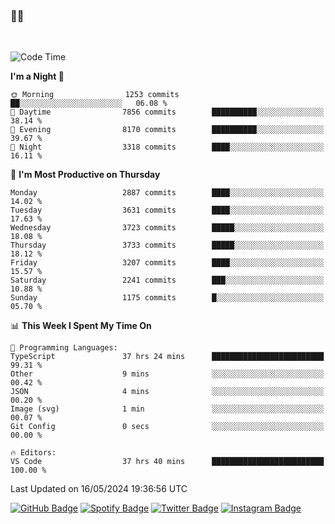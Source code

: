 ### 🤙🍺

<!-- <a href="https://github-readme-stats.vercel.app/api?username=hzak2xx&count_private=true&show_icons=true&theme=dracula">
  <img align="center" src="https://github-readme-stats.vercel.app/api?username=hzak2xx&count_private=true&show_icons=true&theme=dracula" />
</a>
</br> -->
</br>

<!--START_SECTION:waka-->
![Code Time](http://img.shields.io/badge/Code%20Time-3%2C321%20hrs%2036%20mins-blue)

**I'm a Night 🦉** 

```text
🌞 Morning                1253 commits        ██░░░░░░░░░░░░░░░░░░░░░░░   06.08 % 
🌆 Daytime                7856 commits        ██████████░░░░░░░░░░░░░░░   38.14 % 
🌃 Evening                8170 commits        ██████████░░░░░░░░░░░░░░░   39.67 % 
🌙 Night                  3318 commits        ████░░░░░░░░░░░░░░░░░░░░░   16.11 % 
```
📅 **I'm Most Productive on Thursday** 

```text
Monday                   2887 commits        ████░░░░░░░░░░░░░░░░░░░░░   14.02 % 
Tuesday                  3631 commits        ████░░░░░░░░░░░░░░░░░░░░░   17.63 % 
Wednesday                3723 commits        █████░░░░░░░░░░░░░░░░░░░░   18.08 % 
Thursday                 3733 commits        █████░░░░░░░░░░░░░░░░░░░░   18.12 % 
Friday                   3207 commits        ████░░░░░░░░░░░░░░░░░░░░░   15.57 % 
Saturday                 2241 commits        ███░░░░░░░░░░░░░░░░░░░░░░   10.88 % 
Sunday                   1175 commits        █░░░░░░░░░░░░░░░░░░░░░░░░   05.70 % 
```


📊 **This Week I Spent My Time On** 

```text
💬 Programming Languages: 
TypeScript               37 hrs 24 mins      █████████████████████████   99.31 % 
Other                    9 mins              ░░░░░░░░░░░░░░░░░░░░░░░░░   00.42 % 
JSON                     4 mins              ░░░░░░░░░░░░░░░░░░░░░░░░░   00.20 % 
Image (svg)              1 min               ░░░░░░░░░░░░░░░░░░░░░░░░░   00.07 % 
Git Config               0 secs              ░░░░░░░░░░░░░░░░░░░░░░░░░   00.00 % 

🔥 Editors: 
VS Code                  37 hrs 40 mins      █████████████████████████   100.00 % 
```


 Last Updated on 16/05/2024 19:36:56 UTC
<!--END_SECTION:waka-->

[![GitHub Badge](https://img.shields.io/badge/GitHub-100000?style=for-the-badge&logo=github&logoColor=white)](https://github.com/hzak2xx)
[![Spotify Badge](https://img.shields.io/badge/Spotify-1ED760?&style=for-the-badge&logo=spotify&logoColor=white)](https://open.spotify.com/user/uf90s6sbbh75a1mt44clkhkvf)
[![Twitter Badge](https://img.shields.io/badge/Twitter-1DA1F2?style=for-the-badge&logo=twitter&logoColor=white)](https://twitter.com/hzak2xx)
[![Instagram Badge](https://img.shields.io/badge/Instagram-E4405F?style=for-the-badge&logo=instagram&logoColor=white)](https://www.instagram.com/hzak2xx/)
